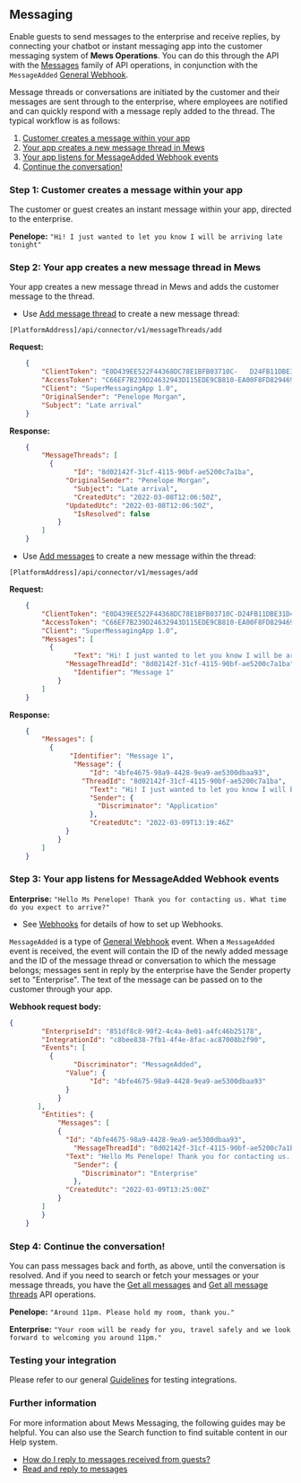 ## Messaging

Enable guests to send messages to the enterprise and receive replies, by connecting your chatbot or instant messaging app into the customer messaging system of __Mews Operations__.
You can do this through the API with the [Messages](../operations/README.md#messages) family of API operations, in conjunction with the `MessageAdded` [General Webhook](../webhooks/wh-general.md).

Message threads or conversations are initiated by the customer and their messages are sent through to the enterprise, where employees are notified and can quickly respond with a message reply added to the thread.
The typical workflow is as follows:

1. [Customer creates a message within your app](#step-1-customer-creates-a-message-within-your-app)
2. [Your app creates a new message thread in Mews](#step-2-your-app-creates-a-new-message-thread-in-mews)
3. [Your app listens for MessageAdded Webhook events](#step-3-your-app-listens-for-messageadded-webhook-events)
4. [Continue the conversation!](#step-4-continue-the-conversation)

### Step 1: Customer creates a message within your app

The customer or guest creates an instant message within your app, directed to the enterprise.

**Penelope:** ```"Hi! I just wanted to let you know I will be arriving late tonight"```

### Step 2: Your app creates a new message thread in Mews

Your app creates a new message thread in Mews and adds the customer message to the thread.

- Use [Add message thread](../operations/messagethreads.md#add-message-thread) to create a new message thread:

`[PlatformAddress]/api/connector/v1/messageThreads/add`

**Request:**

```json
	{
	    "ClientToken": "E0D439EE522F44368DC78E1BFB03710C-	D24FB11DBE31D4621C4817E028D9E1D",
	    "AccessToken": "C66EF7B239D24632943D115EDE9CB810-EA00F8FD8294692C940F6B5A8F9453D",
	    "Client": "SuperMessagingApp 1.0",
	    "OriginalSender": "Penelope Morgan",
	    "Subject": "Late arrival"
	}
```

**Response:**

```json
	{
	    "MessageThreads": [
      	  {
	            "Id": "8d02142f-31cf-4115-90bf-ae5200c7a1ba",
      	      "OriginalSender": "Penelope Morgan",
            	"Subject": "Late arrival",
	            "CreatedUtc": "2022-03-08T12:06:50Z",
      	      "UpdatedUtc": "2022-03-08T12:06:50Z",
            	"IsResolved": false
	        }
	    ]
	}
```

- Use [Add messages](../operations/messages.md#add-messages) to create a new message within the thread:

`[PlatformAddress]/api/connector/v1/messages/add`

**Request:**

```json
	{
	    "ClientToken": "E0D439EE522F44368DC78E1BFB03710C-D24FB11DBE31D4621C4817E028D9E1D",
	    "AccessToken": "C66EF7B239D24632943D115EDE9CB810-EA00F8FD8294692C940F6B5A8F9453D",
	    "Client": "SuperMessagingApp 1.0",
	    "Messages": [
      	  {
	            "Text": "Hi! I just wanted to let you know I will be arriving late tonight",
      	      "MessageThreadId": "8d02142f-31cf-4115-90bf-ae5200c7a1ba",
            	"Identifier": "Message 1"
	        }
	    ]
	}
```

**Response:**

```json
	{
	    "Messages": [
  	      {
 	           "Identifier": "Message 1",
    	        "Message": {
    	            "Id": "4bfe4675-98a9-4428-9ea9-ae5300dbaa93",
      	          "ThreadId": "8d02142f-31cf-4115-90bf-ae5200c7a1ba",
            	    "Text": "Hi! I just wanted to let you know I will be arriving late tonight",
	                "Sender": {
      	              "Discriminator": "Application"
            	    },
	                "CreatedUtc": "2022-03-09T13:19:46Z"
      	      }
	        }
	    ]
	}
```

### Step 3: Your app listens for MessageAdded Webhook events

**Enterprise:** ```"Hello Ms Penelope! Thank you for contacting us. What time do you expect to arrive?"```

- See [Webhooks](../webhooks/README.md) for details of how to set up Webhooks.

`MessageAdded` is a type of [General Webhook](../webhooks/wh-general.md) event.
When a `MessageAdded` event is received, the event will contain the ID of the newly added message and the ID of the message thread or conversation to which the message belongs; messages sent in reply by the enterprise have the Sender property set to "Enterprise".
The text of the message can be passed on to the customer through your app.

**Webhook request body:**
```json
{
	    "EnterpriseId": "851df8c8-90f2-4c4a-8e01-a4fc46b25178",
	    "IntegrationId": "c8bee838-7fb1-4f4e-8fac-ac87008b2f90",
	    "Events": [
      	  {
	            "Discriminator": "MessageAdded",
      	      "Value": {
	                "Id": "4bfe4675-98a9-4428-9ea9-ae5300dbaa93"
     	      }
	        }
	   ],
	    "Entities": {
	        "Messages": [
	        {
      	      "Id": "4bfe4675-98a9-4428-9ea9-ae5300dbaa93",
	            "MessageThreadId": "8d02142f-31cf-4115-90bf-ae5200c7a1ba",
      	      "Text": "Hello Ms Penelope! Thank you for contacting us. What time do you expect to arrive?",
	            "Sender": {
      	          "Discriminator": "Enterprise"
	            },
      	      "CreatedUtc": "2022-03-09T13:25:00Z"
	        }
	    ]
	    }
	}
```

### Step 4: Continue the conversation!

You can pass messages back and forth, as above, until the conversation is resolved.
And if you need to search or fetch your messages or your message threads, you have the [Get all messages](../operations/messages.md#get-all-messages) and [Get all message threads](../operations/messagethreads.md#get-all-message-threads) API operations.

**Penelope:** ```"Around 11pm. Please hold my room, thank you."```

**Enterprise:** ```"Your room will be ready for you, travel safely and we look forward to welcoming you around 11pm."```

### Testing your integration

Please refer to our general [Guidelines](../guidelines/README.md) for testing integrations.

### Further information

For more information about Mews Messaging, the following guides may be helpful. You can also use the Search function to find suitable content in our Help system.

- [How do I reply to messages received from guests?](https://help.mews.com/s/article/how-do-i-reply-to-messages-received-from-guests-from-mews-online-guest-services?language=en_US)
- [Read and reply to messages](https://help.mews.com/s/article/read-and-reply-to-messages?language=en_US&Language=en_US)
